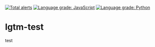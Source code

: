 [![Total alerts](https://img.shields.io/lgtm/alerts/g/gh-workshops/jupyter-notebooks.svg?logo=lgtm&logoWidth=18)](https://lgtm.com/projects/g/gh-workshops/jupyter-notebooks/alerts/) [![Language grade: JavaScript](https://img.shields.io/lgtm/grade/javascript/g/gh-workshops/jupyter-notebooks.svg?logo=lgtm&logoWidth=18)](https://lgtm.com/projects/g/gh-workshops/jupyter-notebooks/context:javascript) [![Language grade: Python](https://img.shields.io/lgtm/grade/python/g/gh-workshops/jupyter-notebooks.svg?logo=lgtm&logoWidth=18)](https://lgtm.com/projects/g/gh-workshops/jupyter-notebooks/context:python)

# lgtm-test

test
